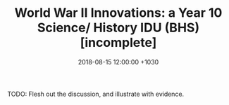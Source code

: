 ﻿---
layout: post
title:  "World War II Innovations: a Year 10 Science/ History IDU (BHS) [incomplete]"
date:   2018-08-15 12:00:00 +1030
categories: MTeach bhsPlacement yr10science
acara: [ACSHE192, ACSHE230, ACSIS206, ACSIS208]
---




TODO: Flesh out the discussion, and illustrate with evidence.






 







